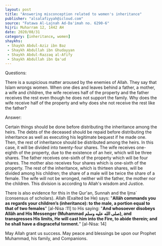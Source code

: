 ```yaml
---
layout: post
title: "Answering misconception related to women's inheritance"
publisher: "alsalafiyyah@icloud.com"
source: "Fatawa Al-Lajnah Ad-Da'imah no. 6290-6"
hijri: Muharram 12, 1442 AH
date: 2020/08/31
category: [inheritance, women]
shaykhs: 
 - Shaykh Abdul-Aziz ibn Baz
 - Shaykh Abdullah ibn Ghudayyan
 - Shaykh Abdul-Razzaq al-Afify
 - Shaykh Abdullah ibn Qa'ud
---
```


Questions:

There is a suspicious matter aroused by the enemies of Allah. They say that Islam wrongs women. When one dies and leaves behind a father, a mother, a wife and children, the wife receives half of the property and the father receives the rest even though he does not support the family. Why does the wife receive half of the property and why does she not receive the rest like the father?

Answer:

Certain things should be done before distributing the inheritance among the heirs. The debts of the deceased should be repaid before distributing the inheritance as well as executing his legitimate bequest if he made one. Then, the rest of inheritance should be distributed among the heirs. In this case, it will be divided into twenty-four shares. The wife receives one-eighth of the property, due to the existence of an heir, which will be three shares. The father receives one-sixth of the property which will be four shares. The mother also receives four shares which is one-sixth of the property. The rest of the inheritance, which is thirteen shares, will be divided among his children; the share of a male will be twice the share of a female. The wife will not be wronged, neither will the father, the mother nor the children. This division is according to Allah's wisdom and Justice.

There is also evidence for this in the Qur'an, Sunnah and the Ijma` (consensus of scholars). Allah (Exalted be He) says: "**Allâh commands you as regards your children’s (inheritance): to the male, a portion equal to that of two females**" [al-Nisa :11] to His saying: "**And whosoever disobeys Allâh and His Messenger (Muhammad صلى الله عليه وسلم), and transgresses His limits, He will cast him into the Fire, to abide therein; and he shall have a disgraceful torment.**" [al-Nisa: 14]

May Allah grant us success. May peace and blessings be upon our Prophet Muhammad, his family, and Companions.
